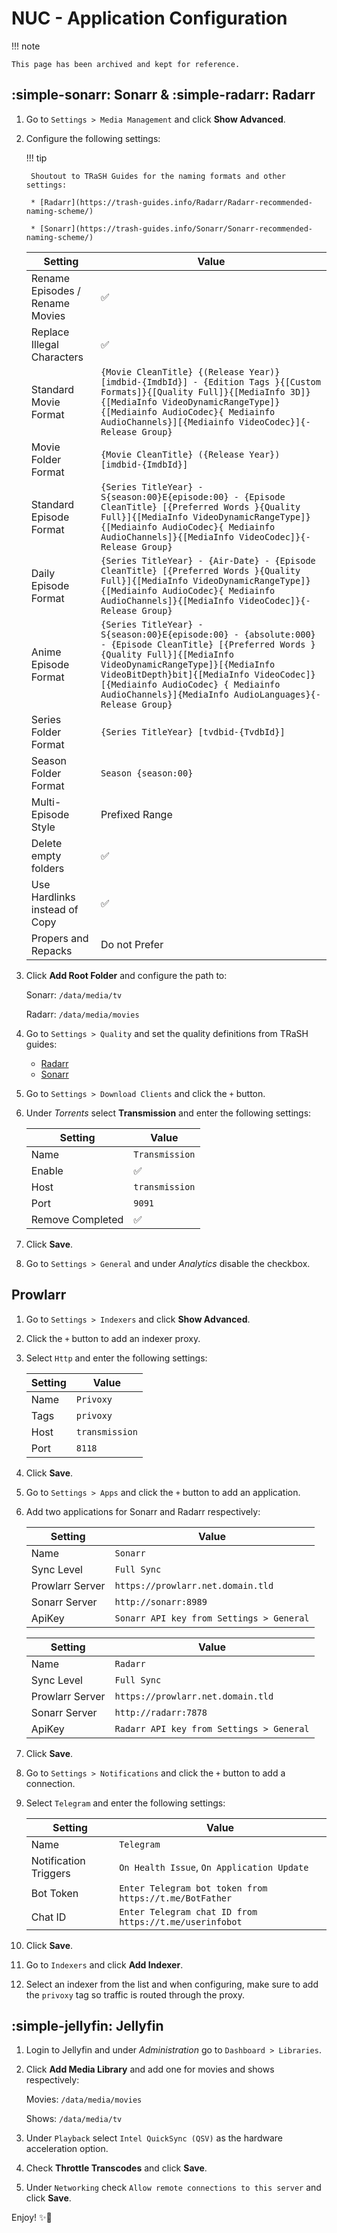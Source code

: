 ﻿# NUC - Application Configuration

!!! note

    This page has been archived and kept for reference.

## :simple-sonarr: Sonarr & :simple-radarr: Radarr

1. Go to `Settings > Media Management` and click **Show Advanced**.

2. Configure the following settings:

    !!! tip

        Shoutout to TRaSH Guides for the naming formats and other settings:

        * [Radarr](https://trash-guides.info/Radarr/Radarr-recommended-naming-scheme/)

        * [Sonarr](https://trash-guides.info/Sonarr/Sonarr-recommended-naming-scheme/)

    | Setting                         | Value                                                                                                                                                                                                                                                                                                             |
    | ------------------------------- | ----------------------------------------------------------------------------------------------------------------------------------------------------------------------------------------------------------------------------------------------------------------------------------------------------------------- |
    | Rename Episodes / Rename Movies | ✅                                                                                                                                                                                                                                                                                                                 |
    | Replace Illegal Characters      | ✅                                                                                                                                                                                                                                                                                                                 |
    | Standard Movie Format           | `{Movie CleanTitle} {(Release Year)} [imdbid-{ImdbId}] - {Edition Tags }{[Custom Formats]}{[Quality Full]}{[MediaInfo 3D]}{[MediaInfo VideoDynamicRangeType]}{[Mediainfo AudioCodec}{ Mediainfo AudioChannels}][{Mediainfo VideoCodec}]{-Release Group}`                                                          |
    | Movie Folder Format             | `{Movie CleanTitle} ({Release Year}) [imdbid-{ImdbId}]`                                                                                                                                                                                                                                                           |
    | Standard Episode Format         | `{Series TitleYear} - S{season:00}E{episode:00} - {Episode CleanTitle} [{Preferred Words }{Quality Full}]{[MediaInfo VideoDynamicRangeType]}{[Mediainfo AudioCodec}{ Mediainfo AudioChannels]}{[MediaInfo VideoCodec]}{-Release Group}`                                                                           |
    | Daily Episode Format            | `{Series TitleYear} - {Air-Date} - {Episode CleanTitle} [{Preferred Words }{Quality Full}]{[MediaInfo VideoDynamicRangeType]}{[Mediainfo AudioCodec}{ Mediainfo AudioChannels]}{[MediaInfo VideoCodec]}{-Release Group}`                                                                                          |
    | Anime Episode Format            | `{Series TitleYear} - S{season:00}E{episode:00} - {absolute:000} - {Episode CleanTitle} [{Preferred Words }{Quality Full}]{[MediaInfo VideoDynamicRangeType]}[{MediaInfo VideoBitDepth}bit]{[MediaInfo VideoCodec]}[{Mediainfo AudioCodec} { Mediainfo AudioChannels}]{MediaInfo AudioLanguages}{-Release Group}` |
    | Series Folder Format            | `{Series TitleYear} [tvdbid-{TvdbId}]`                                                                                                                                                                                                                                                                            |
    | Season Folder Format            | `Season {season:00}`                                                                                                                                                                                                                                                                                              |
    | Multi-Episode Style             | Prefixed Range                                                                                                                                                                                                                                                                                                    |
    | Delete empty folders            | ✅                                                                                                                                                                                                                                                                                                                 |
    | Use Hardlinks instead of Copy   | ✅                                                                                                                                                                                                                                                                                                                 |
    | Propers and Repacks             | Do not Prefer                                                                                                                                                                                                                                                                                                     |

3. Click **Add Root Folder** and configure the path to:

    Sonarr: `/data/media/tv`

    Radarr: `/data/media/movies`

4. Go to `Settings > Quality` and set the quality definitions from TRaSH guides:

    - [Radarr](https://trash-guides.info/Radarr/Radarr-Quality-Settings-File-Size/#radarr-quality-definitions)
    - [Sonarr](https://trash-guides.info/Sonarr/Sonarr-Quality-Settings-File-Size/#sonarr-quality-definitions)

5. Go to `Settings > Download Clients` and click the `+` button.

6. Under *Torrents* select **Transmission** and enter the following settings:

    | Setting          | Value          |
    | ---------------- | -------------- |
    | Name             | `Transmission` |
    | Enable           | ✅              |
    | Host             | `transmission` |
    | Port             | `9091`         |
    | Remove Completed | ✅              |

7. Click **Save**.

8. Go to `Settings > General` and under *Analytics* disable the checkbox.

## Prowlarr

1. Go to `Settings > Indexers` and click **Show Advanced**.

2. Click the `+` button to add an indexer proxy.

3. Select `Http` and enter the following settings:

    | Setting | Value          |
    | ------- | -------------- |
    | Name    | `Privoxy`      |
    | Tags    | `privoxy`      |
    | Host    | `transmission` |
    | Port    | `8118`         |

4. Click **Save**.

5. Go to `Settings > Apps` and click the `+` button to add an application.

6. Add two applications for Sonarr and Radarr respectively:

    | Setting         | Value                                    |
    | --------------- | ---------------------------------------- |
    | Name            | `Sonarr`                                 |
    | Sync Level      | `Full Sync`                              |
    | Prowlarr Server | `https://prowlarr.net.domain.tld`        |
    | Sonarr Server   | `http://sonarr:8989`                     |
    | ApiKey          | `Sonarr API key from Settings > General` |

    | Setting         | Value                                    |
    | --------------- | ---------------------------------------- |
    | Name            | `Radarr`                                 |
    | Sync Level      | `Full Sync`                              |
    | Prowlarr Server | `https://prowlarr.net.domain.tld`        |
    | Sonarr Server   | `http://radarr:7878`                     |
    | ApiKey          | `Radarr API key from Settings > General` |

7. Click **Save**.

8. Go to `Settings > Notifications` and click the `+` button to add a connection.

9. Select `Telegram` and enter the following settings:

    | Setting               | Value                                                  |
    | --------------------- | ------------------------------------------------------ |
    | Name                  | `Telegram`                                             |
    | Notification Triggers | `On Health Issue`, `On Application Update`             |
    | Bot Token             | `Enter Telegram bot token from https://t.me/BotFather` |
    | Chat ID               | `Enter Telegram chat ID from https://t.me/userinfobot` |

10. Click **Save**.

11. Go to `Indexers` and click **Add Indexer**.

12. Select an indexer from the list and when configuring, make sure to add the `privoxy` tag so traffic is routed through the proxy.

## :simple-jellyfin: Jellyfin

1. Login to Jellyfin and under *Administration* go to `Dashboard > Libraries`.

2. Click **Add Media Library** and add one for movies and shows respectively:

    Movies: `/data/media/movies`

    Shows: `/data/media/tv`

3. Under `Playback` select `Intel QuickSync (QSV)` as the hardware acceleration option.

4. Check **Throttle Transcodes** and click **Save**.

5. Under `Networking` check `Allow remote connections to this server` and click **Save**.

Enjoy! ✨🚀
